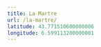 ```yaml
---
title: La Martre
url: /la-martre/
latitude: 43.771510600000006
longitude: 6.599113200000001
---
```

